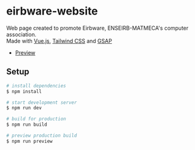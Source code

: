 # eirbware-website

Web page created to promote Eirbware, ENSEIRB-MATMECA's computer association.  
Made with [Vue.js](https://vuejs.org/), [Tailwind CSS](https://tailwindcss.com/) and [GSAP](https://gsap.com/)

- [Preview](https://lhamouche.github.io/eirbware-website/)

## Setup

``` bash
# install dependencies
$ npm install

# start development server
$ npm run dev

# build for production
$ npm run build

# preview production build
$ npm run preview
```
